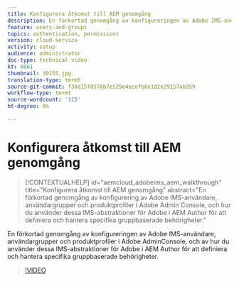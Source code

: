 ```yaml
---
title: Konfigurera åtkomst till AEM genomgång
description: En förkortad genomgång av konfigureringen av Adobe IMS-användare, användargrupper och produktprofiler i Adobe AdminConsole, och av hur du använder dessa IMS-abstraktioner för Adobe i AEM Author för att definiera och hantera specifika gruppbaserade behörigheter.
feature: users-and-groups
topics: authentication, permissions
version: cloud-service
activity: setup
audience: administrator
doc-type: technical video
kt: 6061
thumbnail: 39155.jpg
translation-type: tm+mt
source-git-commit: f30d15f0578b7e529e4acefb8e1d2e29157ab359
workflow-type: tm+mt
source-wordcount: '115'
ht-degree: 0%

---
```



# Konfigurera åtkomst till AEM genomgång

>[!CONTEXTUALHELP]
>id="aemcloud_adobeims_aem_walkthrough"
>title="Konfigurera åtkomst till AEM genomgång"
>abstract="En förkortad genomgång av konfigurering av Adobe IMS-användare, användargrupper och produktprofiler i Adobe Admin Console, och hur du använder dessa IMS-abstraktioner för Adobe i AEM Author för att definiera och hantera specifika gruppbaserade behörigheter."

En förkortad genomgång av konfigureringen av Adobe IMS-användare, användargrupper och produktprofiler i Adobe AdminConsole, och av hur du använder dessa IMS-abstraktioner för Adobe i AEM Author för att definiera och hantera specifika gruppbaserade behörigheter.

>[!VIDEO](https://video.tv.adobe.com/v/39155/?quality=12&learn=on)
